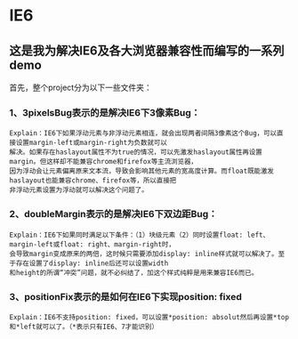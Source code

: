 IE6
===

这是我为解决IE6及各大浏览器兼容性而编写的一系列demo
----------------------------------------------------
首先，整个project分为以下一些文件夹：

### 1、3pixelsBug表示的是解决IE6下3像素Bug：

    Explain：IE6下如果浮动元素与非浮动元素相连，就会出现两者间隔3像素这个Bug，可以直接设置margin-left或margin-right为负数就可以
    解决。如果存在haslayout属性不为true的情况，可以先激发haslayout属性再设置margin。但这样却不能兼容chrome和firefox等主流浏览器，
    因为浮动会让元素偏离原来文本流，导致会影响其他元素的宽高度计算。而float既能激发haslayout也能兼容chrome、firefox等，所以直接把
    非浮动元素设置为浮动就可以解决这个问题了。

### 2、doubleMargin表示的是解决IE6下双边距Bug：

    Explain：IE6下如果同时满足以下条件：（1）块级元素（2）同时设置float: left、margin-left或float: right、margin-right时，
    会导致margin变成原来的两倍，这时候只需要添加display: inline样式就可以解决了。至于存在设置了display: inline后还可以设置width
    和height的所谓“冲突”问题，就不必纠结了，加这个样式纯粹是用来兼容IE6而已。

### 3、positionFix表示的是如何在IE6下实现position: fixed
    Explain：IE6不支持position: fixed，可以设置*position: absolut然后再设置*top和*left就可以了。（*表示只有IE6、7才能识别）
